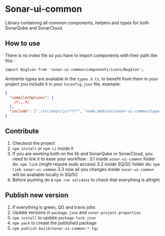 # Sonar-ui-common

Library containing all common components, helpers and types for both SonarQube and SonarCloud.

## How to use

There is no index file so you have to import components with their path like this :

```Ts
import BugIcon from 'sonar-ui-common/components/icons/BugIcon';
```

Ambients types are available in the `types.d.ts`, to benefit from them in your project you include it in your `tsconfig.json` file, example:

```json
{
  "compilerOptions": {
    /*...*/
  },
  "include": ["./src/main/js/**/*", "node_modules/sonar-ui-common/types.d.ts"]
}
```

## Contribute

1. Checkout the project
2. `npm install` or `npm ci` inside it
3. If you are working both on the lib and SonarQube or SonarCloud, you need to link it to ease your workflow :
   3.1 inside `sonar-ui-common` folder do: `npm link` (might require sudo access)
   3.2 inside SQ/SC folder do: `npm link sonar-ui-common`
   3.3 now all you changes inside `sonar-ui-common` will be available locally in SQ/SC
4. Before pushing do a `npm run validate` to check that everything is allright

## Publish new version

1. If everything is green, QG and travis jobs
2. Update versions in `package.json` and `sonar-project.properties`
3. `npm install` to update `package-lock.json`
4. `npm pack` to create the published package
5. `npm publish build/sonar-ui-common-*.tgz`
